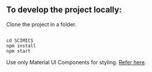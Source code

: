 ## To develop the project locally:

Clone the project in a folder.

```

cd SCIMICS
npm install
npm start

```

Use only Material UI Components for styling. [Refer here](https://mui.com/material-ui/getting-started/).
